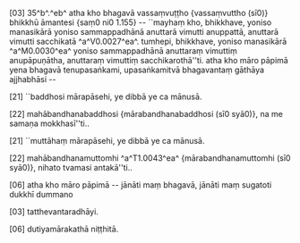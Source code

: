 [03] 35^b^.^eb^ atha kho bhagavā vassaṃvuṭṭho {vassaṃvuttho (sī0)} bhikkhū āmantesi  {saṃ0 ni0  1.155} -- ``mayhaṃ kho, bhikkhave, yoniso  manasikārā yoniso sammappadhānā anuttarā vimutti anuppattā, anuttarā  vimutti sacchikatā ^a^V0.0027^ea^. tumhepi, bhikkhave, yoniso manasikārā ^a^M0.0030^ea^ yoniso  sammappadhānā anuttaraṃ vimuttiṃ anupāpuṇātha, anuttaraṃ vimuttiṃ sacchikarothā''ti.  atha kho māro pāpimā yena bhagavā tenupasaṅkami, upasaṅkamitvā bhagavantaṃ gāthāya ajjhabhāsi --

[21] ``baddhosi mārapāsehi, ye dibbā ye ca mānusā.

[22] mahābandhanabaddhosi {mārabandhanabaddhosi (sī0 syā0)}, na me samaṇa mokkhasī''ti..

[21] ``muttāhaṃ mārapāsehi, ye dibbā ye ca mānusā.

[22] mahābandhanamuttomhi ^a^T1.0043^ea^ {mārabandhanamuttomhi (sī0 syā0)}, nihato tvamasi antakā''ti..

[06] atha kho māro pāpimā -- jānāti maṃ bhagavā, jānāti maṃ sugatoti dukkhī dummano

[03] tatthevantaradhāyi.

[06] dutiyamārakathā niṭṭhitā.
